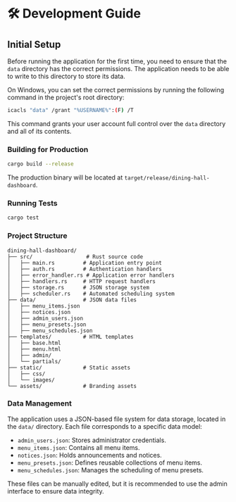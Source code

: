 # 🛠️ Development Guide

## Initial Setup

Before running the application for the first time, you need to ensure that the `data` directory has the correct permissions. The application needs to be able to write to this directory to store its data.

On Windows, you can set the correct permissions by running the following command in the project's root directory:

```bash
icacls "data" /grant "%USERNAME%":(F) /T
```

This command grants your user account full control over the `data` directory and all of its contents.

### Building for Production

```bash
cargo build --release
```

The production binary will be located at `target/release/dining-hall-dashboard`.

### Running Tests

```bash
cargo test
```

### Project Structure

```
dining-hall-dashboard/
├── src/                 # Rust source code
│   ├── main.rs         # Application entry point
│   ├── auth.rs         # Authentication handlers
│   ├── error_handler.rs # Application error handlers
│   ├── handlers.rs     # HTTP request handlers
│   ├── storage.rs      # JSON storage system
│   ├── scheduler.rs    # Automated scheduling system
├── data/               # JSON data files
│   ├── menu_items.json
│   ├── notices.json
│   ├── admin_users.json
│   ├── menu_presets.json
│   ├── menu_schedules.json
├── templates/          # HTML templates
│   ├── base.html
│   ├── menu.html
│   ├── admin/
│   └── partials/
├── static/             # Static assets
│   ├── css/
│   └── images/
└── assets/             # Branding assets
```

### Data Management

The application uses a JSON-based file system for data storage, located in the `data/` directory. Each file corresponds to a specific data model:

- `admin_users.json`: Stores administrator credentials.
- `menu_items.json`: Contains all menu items.
- `notices.json`: Holds announcements and notices.
- `menu_presets.json`: Defines reusable collections of menu items.
- `menu_schedules.json`: Manages the scheduling of menu presets.

These files can be manually edited, but it is recommended to use the admin interface to ensure data integrity.
